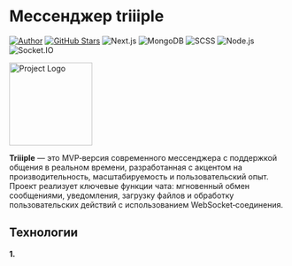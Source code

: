 # Мессенджер triiiple
[![Author](https://img.shields.io/badge/Author-THXIIIRTEEN-white)](https://github.com/THXIIIRTEEN)
[![GitHub Stars](https://img.shields.io/github/stars/THXIIIRTEEN/triiiple-2.0?style=social)](https://github.com/THXIIIRTEEN/triiiple-2.0/stargazers)
![Next.js](https://img.shields.io/badge/Frontend-Next.js-000?logo=next.js)
![MongoDB](https://img.shields.io/badge/Database-MongoDB-4EA94B?logo=mongodb&logoColor=white)
![SCSS](https://img.shields.io/badge/Style-SCSS-cc6699?logo=sass&logoColor=white)
![Node.js](https://img.shields.io/badge/Backend-Node.js-43853D?logo=node.js&logoColor=white)
![Socket.IO](https://img.shields.io/badge/Real--time-Socket.io-black?logo=socket.io&logoColor=white)

<img src="https://disk.yandex.ru/d/O9kLqQ8-JuFZ2A" width="150" alt="Project Logo" />


**Triiiple** — это MVP‑версия современного мессенджера с поддержкой общения в реальном времени, разработанная с акцентом на производительность, масштабируемость и пользовательский опыт. Проект реализует ключевые функции чата: мгновенный обмен сообщениями, уведомления, загрузку файлов и обработку пользовательских действий с использованием WebSocket‑соединения.

## Технологии
**1.** 


